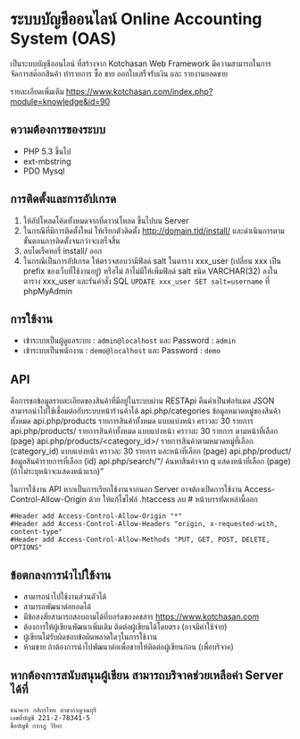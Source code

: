 # ระบบบัญชีออนไลน์ Online Accounting System (OAS)
เป็นระบบบัญชีออนไลน์ ที่สร้างจาก Kotchasan Web Framework มีความสามารถในการ จัดการสต๊อกสินค้า
ทำรายการ ซื้อ ขาย ออกใบเสร็จรับเงิน และ รายงานยอดขาย

รายละเอียดเพิ่มเติม https://www.kotchasan.com/index.php?module=knowledge&id=90

## ความต้องการของระบบ
* PHP 5.3 ขึ้นไป
* ext-mbstring
* PDO Mysql

## การติดตั้งและการอัปเกรด
1. ให้อัปโหลดโค้ดทั้งหมดจากที่ดาวน์โหลด ขึ้นไปบน Server
2. ในกรณีที่มีการติดตั้งใหม่ ให้เรียกตัวติดตั้ง http://domain.tld/install/ และดำเนินการตามขั้นตอนการติดตั้งจนกว่าจะเสร็จสิ้น
3. ลบไดเร็คทอรี่ install/ ออก
4. ในกรณีเป็นการอัปเกรด ให้ตรวจสอบว่ามีฟิลด์ salt ในตาราง xxx_user (เปลี่ยน xxx เป็น prefix ของเว็บที่ใช้งานอยู่)  หรือไม่ ถ้าไม่มีให้เพิ่มฟิลด์ salt ชนิด VARCHAR(32) ลงในตาราง xxx_user และรันคำสั่ง SQL ```UPDATE xxx_user SET salt=username``` ที่ phpMyAdmin

## การใช้งาน
* เข้าระบบเป็นผู้ดูแลระบบ : ```admin@localhost``` และ Password : ```admin```
* เข้าระบบเป็นพนักงาน : ```demo@localhost``` และ Password : ```demo```

## API
คือการขอข้อมูลรายละเอียดของสินค้าที่มีอยู่ในระบบผ่าน RESTApi คืนค่าเป็นฟอร์แมต JSON สามารถนำไปใช้เชื่อมต่อกับระบบหน้าร้านค้าได้
api.php/categories ข้อมูลหมวดหมู่ของสินค้าทั้งหมด
api.php/products รายการสินค้าทั้งหมด แบบแบ่งหน้า คราวละ 30 รายการ
api.php/products/<page> รายการสินค้าทั้งหมด แบบแบ่งหน้า คราวละ 30 รายการ ตามหน้าที่เลือก (page)
api.php/products/<category_id>/<page> รายการสินค้าตามหมวดหมู่ที่เลือก (category_id) แบบแบ่งหน้า คราวละ 30 รายการ และหน้าที่เลือก (page)
api.php/product/<id> ข้อมูลสินค้ารายการที่เลือก (id)
api.php/search/<q>/<page> ค้นหาสินค้าจาก q แสดงหน้าที่เลือก (page) (ถ้าไม่ระบุหน้าจะแสดงหน้าแรก)

ในการใช้งาน API หากเป็นการเรียกใช้งานจากนอก Server อาจต้องเปิดการใช้งาน Access-Control-Allow-Origin ด้วย ให้แก้ไขไฟล์ .htaccess ลบ # หน้าบรรทัดเหล่านี้ออก
```
#Header add Access-Control-Allow-Origin "*"
#Header add Access-Control-Allow-Headers "origin, x-requested-with, content-type"
#Header add Access-Control-Allow-Methods "PUT, GET, POST, DELETE, OPTIONS"
```

## ข้อตกลงการนำไปใช้งาน
* สามารถนำไปใช้งานส่วนตัวได้
* สามารถพัฒนาต่อยอดได้
* มีข้อสงสัยสามารถสอบถามได้ที่บอร์ดของคชสาร https://www.kotchasan.com
* ต้องการให้ผู้เขียนพัฒนาเพิ่มเติม ติดต่อผู้เขียนได้โดยตรง (อาจมีค่าใช้จ่าย)
* ผู้เขียนไม่รับผิดชอบข้อผิดพลาดใดๆในการใช้งาน
* ห้ามขาย ถ้าต้องการนำไปพัฒนาต่อเพื่อขายให้ติดต่อผู้เขียนก่อน (เพื่อบริจาค)

## หากต้องการสนับสนุนผู้เขียน สามารถบริจาคช่วยเหลือค่า Server ได้ที่
```
ธนาคาร กสิกรไทย สาขากาญจนบุรี
เลขที่บัญชี 221-2-78341-5
ชื่อบัญชี กรกฎ วิริยะ
```